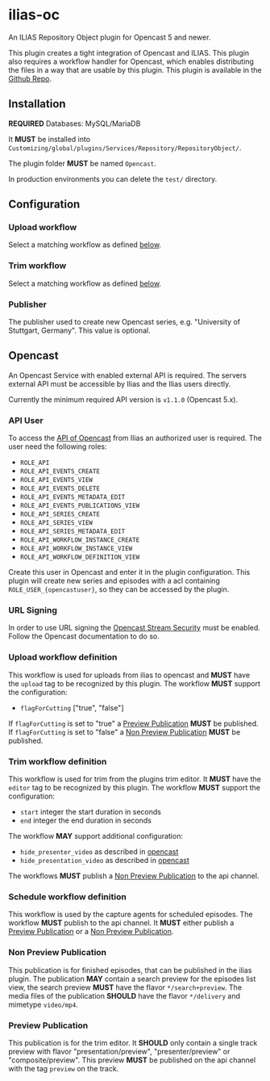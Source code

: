 # ilias-oc
An ILIAS Repository Object plugin for Opencast 5 and newer.

This plugin creates a tight integration of Opencast and ILIAS.
This plugin also requires a workflow handler for Opencast, which enables distributing the files in a way that are usable by this plugin.
This plugin is available in the [Github Repo](https://github.com/pascalseeland/opencast).

## Installation

__REQUIRED__ Databases: MySQL/MariaDB

It __MUST__ be installed into `Customizing/global/plugins/Services/Repository/RepositoryObject/`.

The plugin folder __MUST__ be named `Opencast`.

In production environments you can delete the `test/` directory.

## Configuration

### Upload workflow
Select a matching workflow as defined [below](#upload-workflow-definition).

### Trim workflow
Select a matching workflow as defined [below](#trim-workflow-definition).

### Publisher
The publisher used to create new Opencast series, e.g. "University of Stuttgart, Germany".
This value is optional.

## Opencast
An Opencast Service with enabled external API is required.
The servers external API must be accessible by Ilias and the Ilias users directly.

Currently the minimum required API version is `v1.1.0` (Opencast 5.x).

### API User
To access the [API of Opencast](https://docs.opencast.org/develop/admin/configuration/external-api/) from Ilias an authorized user is required.
The user need the following roles:
- `ROLE_API`
- `ROLE_API_EVENTS_CREATE`
- `ROLE_API_EVENTS_VIEW`
- `ROLE_API_EVENTS_DELETE`
- `ROLE_API_EVENTS_METADATA_EDIT`
- `ROLE_API_EVENTS_PUBLICATIONS_VIEW`
- `ROLE_API_SERIES_CREATE`
- `ROLE_API_SERIES_VIEW`
- `ROLE_API_SERIES_METADATA_EDIT`
- `ROLE_API_WORKFLOW_INSTANCE_CREATE`
- `ROLE_API_WORKFLOW_INSTANCE_VIEW`
- `ROLE_API_WORKFLOW_DEFINITION_VIEW`

Create this user in Opencast and enter it in the plugin configuration.
This plugin will create new series and episodes with a acl containing `ROLE_USER_{opencastuser}`, so they can be accessed by the plugin.

### URL Signing
In order to use URL signing the [Opencast Stream Security](https://docs.opencast.org/develop/admin/configuration/stream-security/) must be enabled.
Follow the Opencast documentation to do so.

### Upload workflow definition
This workflow is used for uploads from ilias to opencast and __MUST__ have the `upload` tag to be recognized by this plugin.
The workflow __MUST__ support the configuration:
- `flagForCutting` ["true", "false"]

If `flagForCutting` is set to "true" a [Preview Publication](#preview-publication) __MUST__ be published.
If `flagForCutting` is set to "false" a [Non Preview Publication](#non-preview-publication)  __MUST__ be published.

### Trim workflow definition

This workflow is used for trim from the plugins trim editor.
It __MUST__ have the `editor` tag to be recognized by this plugin.
The workflow __MUST__ support the configuration:
- `start` integer the start duration in seconds
- `end` integer the end duration in seconds

The workflow __MAY__ support additional configuration:
- `hide_presenter_video` as described in [opencast](https://docs.opencast.org/r/6.x/admin/workflowoperationhandlers/select-streams-woh/#workflow-properties)
- `hide_presentation_video` as described in [opencast](https://docs.opencast.org/r/6.x/admin/workflowoperationhandlers/select-streams-woh/#workflow-properties)

The workflows __MUST__ publish a [Non Preview Publication](#non-preview-publication) to the api channel.

### Schedule workflow definition

This workflow is used by the capture agents for scheduled episodes.
The workflow __MUST__ publish to the api channel.
It __MUST__ either publish a [Preview Publication](#preview-publication) or a [Non Preview Publication](#non-preview-publication).

### Non Preview Publication
This publication is for finished episodes, that can be published in the ilias plugin.
The publication __MAY__ contain a search preview for the episodes list view, the search preview __MUST__ have the flavor `*/search+preview`.
The media files of the publication __SHOULD__ have the flavor `*/delivery` and mimetype `video/mp4`.

### Preview Publication
This publication is for the trim editor.
It __SHOULD__ only contain a single track preview with flavor "presentation/preview", "presenter/preview" or "composite/preview".
This preview __MUST__ be published on the api channel with the tag `preview` on the track.
